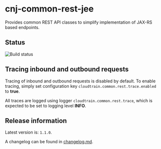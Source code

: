 # cnj-common-rest-jee

Provides common REST API classes to simplify implementation of JAX-RS based endpoints.

## Status
![Build status](https://drone.at41tools.k8s.aws.msgoat.eu/api/badges/msgoat/cnj-common-rest-jee/status.svg)

## Tracing inbound and outbound requests

Tracing of inbound and outbound requests is disabled by default. To enable tracing, simply set configuration key
`cloudtrain.common.rest.trace.enabled` to __true__.

All traces are logged using logger `cloudtrain.common.rest.trace`, which is expected to be set to logging level __INFO__.

## Release information

Latest version is: `1.1.0`.

A changelog can be found in [changelog.md](changelog.md).
